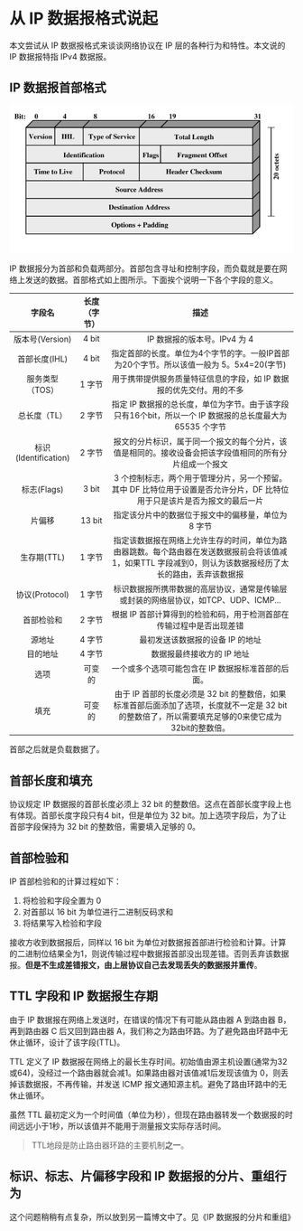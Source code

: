 # 从 IP 数据报格式说起

本文尝试从 IP 数据报格式来谈谈网络协议在 IP 层的各种行为和特性。本文说的 IP 数据报特指 IPv4 数据报。

## IP 数据报首部格式

![IPv4 数据报格式](./.images/ip_header.gif)

IP 数据报分为首部和负载两部分。首部包含寻址和控制字段，而负载就是要在网络上发送的数据。首部格式如上图所示。下面挨个说明一下各个字段的意义。

|        字段名         | 长度（字节） |                    描述                    |
| :----------------: | :----: | :--------------------------------------: |
|    版本号(Version)    | 4 bit  |           IP 数据报的版本号。IPv4 为 4            |
|     首部长度(IHL)      | 4 bit  | 指定首部的长度。单位为4个字节的字。一般IP首部为20个字节。所以该值一般为 5。5x4=20(字节) |
|     服务类型（TOS）      |  1 字节  |   用于携带提供服务质量特征信息的字段，如 IP 数据报的优先交付。用的不多   |
|      总长度（TL）       |  2 字节  | 指定 IP 数据报的总长度，单位为字节。由于该字段只有16个bit，所以一个 IP 数据报的总长度最大为 65535 个字节 |
| 标识(Identification) |  2 字节  | 报文的分片标识，属于同一个报文的每个分片，该值是相同的。接收设备会把该字段值相同的所有分片组成一个报文 |
|     标志(Flags)      | 3 bit  | 3 个控制标志，两个用于管理分片，另一个预留。其中 DF 比特位用于设置是否允许分片，DF 比特位用于只是该片是否为报文的最后一片 |
|        片偏移         | 13 bit |       指定该分片中的数据位于报文中的偏移量，单位为 8 字节        |
|      生存期(TTL)      |  1 字节  | 指定该数据报在网络上允许生存的时间，单位为路由器跳数。每个路由器在发送数据报前会将该值减1，如果TTL 字段减到0，则认为该数据报经历了太长的路由，丢弃该数据报 |
|    协议(Protocol)    |  1 字节  | 标识数据报所携带数据的高层协议，通常是传输层或封装的网络层协议，如TCP、UDP、ICMP... |
|       首部检验和        |  2 字节  |   根据 IP 首部计算得到的检验和码，用于检测首部在传输过程中是否出现差错   |
|        源地址         |  4 字节  |            最初发送该数据报的设备 IP 的地址            |
|        目的地址        |  4 字节  |             数据报最终接收方的 IP 地址              |
|         选项         |  可变的   |       一个或多个选项可能包含在 IP 数据报标准首部的后面。        |
|         填充         |  可变的   | 由于 IP 首部的长度必须是 32 bit 的整数倍，如果标准首部后面添加了选项，长度就不一定是 32 bit 的整数倍了，所以需要填充足够的0来使它成为32bit的整数倍。 |

首部之后就是负载数据了。

## 首部长度和填充

协议规定 IP 数据报的首部长度必须上 32 bit 的整数倍。这点在首部长度字段上也有体现。首部长度字段只有4 bit，但是单位为 32 bit。加上选项字段后，为了让首部字段保持为 32 bit 的整数倍，需要填入足够的 0。

## 首部检验和

IP 首部检验和的计算过程如下：

1.  将检验和字段全置为 0 
2.  对首部以 16 bit 为单位进行二进制反码求和
3.  将结果写入检验和字段

接收方收到数据报后，同样以 16 bit 为单位对数据报首部进行检验和计算。计算的二进制位结果全为1，则说传输过程中数据报首部没出现差错。否则丢弃该数据报。**但是不生成差错报文，由上层协议自己去发现丢失的数据报并重传**。

## TTL 字段和 IP 数据报生存期

由于 IP 数据报在网络上发送时，在错误的情况下有可能从路由器 A 到路由器 B，再到路由器 C 后又回到路由器 A，我们称之为路由环路。为了避免路由环路中无休止循环，设计了该字段(TTL)。

TTL 定义了 IP 数据报在网络上的最长生存时间。初始值由源主机设置(通常为32或64)，没经过一个路由器就会减1。如果路由器对该值减1后发现该值为 0，则丢掉该数据报，不再传输，并发送 ICMP 报文通知源主机。避免了路由环路中的无休止循环。

虽然 TTL 最初定义为一个时间值（单位为秒），但现在路由器转发一个数据报的时间远远小于1秒，所以该值并不能用于测量报文实际存活时间。

>   TTL地段是防止路由器环路的主要机制**之一**。

## 标识、标志、片偏移字段和 IP 数据报的分片、重组行为

这个问题稍稍有点复杂，所以放到另一篇博文中了。见《IP 数据报的分片和重组》


